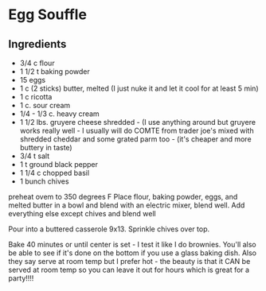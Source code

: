 # Egg Souffle

## Ingredients

* 3/4 c flour
* 1 1/2 t baking powder
* 15 eggs
* 1 c (2 sticks) butter, melted (I just nuke it and let it cool for at least 5 min)
* 1 c ricotta
* 1 c. sour cream
* 1/4 - 1/3 c. heavy cream
* 1 1/2 lbs. gruyere cheese shredded - (I use anything around but gruyere works really well - I usually will do COMTE from trader joe's mixed with shredded cheddar and some grated parm too - (it's cheaper and more buttery in taste)
* 3/4 t salt
* 1 t ground black pepper
* 1 1/4 c chopped basil
* 1 bunch chives

preheat ovem to 350 degrees F
Place flour, baking powder, eggs, and melted butter in a bowl and blend with an electric mixer, blend well. Add everything else except chives and blend well

Pour into a buttered casserole 9x13. Sprinkle chives over top.

Bake 40 minutes or until center is set - I test it like I do brownies. You'll also be able to see if it's done on the bottom if you use a glass baking dish. Also they say serve at room temp but I prefer hot - the beauty is that it CAN be served at room temp so you can leave it out for hours which is great for a party!!!!